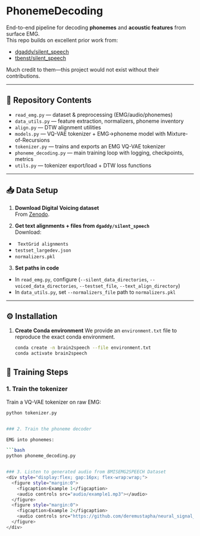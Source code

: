 # PhonemeDecoding

End-to-end pipeline for decoding **phonemes** and **acoustic features** from surface EMG.  
This repo builds on excellent prior work from:

- [dgaddy/silent_speech](https://github.com/dgaddy/silent_speech)  
- [tbenst/silent_speech](https://github.com/tbenst/silent_speech?tab=readme-ov-file)  

Much credit to them—this project would not exist without their contributions.

---

## 📂 Repository Contents

- `read_emg.py` — dataset & preprocessing (EMG/audio/phonemes)
- `data_utils.py` — feature extraction, normalizers, phoneme inventory
- `align.py` — DTW alignment utilities
- `models.py` — VQ-VAE tokenizer + EMG→phoneme model with Mixture-of-Recursions 
- `tokenizer.py` — trains and exports an EMG VQ-VAE tokenizer
- `phoneme_decoding.py` — main training loop with logging, checkpoints, metrics
- `utils.py` — tokenizer export/load + DTW loss functions

---

## 📥 Data Setup

1. **Download Digital Voicing dataset**  
   From [Zenodo](https://zenodo.org/records/4064409).


   
2. **Get text alignments + files from `dgaddy/silent_speech`**  
Download:
- ` TextGrid alignments`  
- `testset_largedev.json`  
- `normalizers.pkl`  



3. **Set paths in code**  
- In `read_emg.py`, configure  (`--silent_data_directories`, `--voiced_data_directories`, `--testset_file`, `--text_align_directory`)
- In `data_utils.py`, set `--normalizers_file` path to `normalizers.pkl`

---

## ⚙️ Installation

1. **Create Conda environment**
We provide an `environment.txt` file to reproduce the exact conda environment.

   ```bash
   conda create -n brain2speech --file environment.txt
   conda activate brain2speech


## 🚀 Training Steps

### 1. Train the tokenizer

Train a VQ-VAE tokenizer on raw EMG:

```bash
python tokenizer.py


### 2. Train the phoneme decoder

EMG into phonemes:

```bash
python phoneme_decoding.py


### 3. Listen to generated audio from BMISEMG2SPEECH Dataset
<div style="display:flex; gap:16px; flex-wrap:wrap;">
  <figure style="margin:0">
    <figcaption>Example 1</figcaption>
    <audio controls src="audio/example1.mp3"></audio>
  </figure>
  <figure style="margin:0">
    <figcaption>Example 2</figcaption>
    <audio controls src="https://github.com/deremustapha/neural_signal_2_speech/blob/master/audio_demo/Text_0.wav"></audio>
  </figure>
</div>
